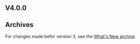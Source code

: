 ﻿## V4.0.0

## Archives
For changes made befor version 3, see the [What's New archive](./content/FluentUI.Demo.Shared/docs/WhatsNew-Archive.md)
